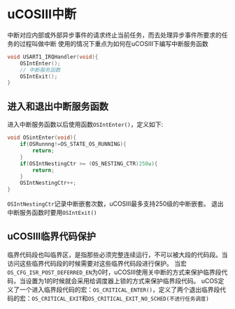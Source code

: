 # uCOSIII中断
中断对应内部或外部异步事件的请求终止当前任务，而去处理异步事件所要求的任务的过程叫做中断
使用的情况下重点为如何在uCOSIII下编写中断服务函数
```c
void USART1_IRQHandler(void){
	OSIntEnter();
	// 中断服务函数
	OSIntExit();
}
```
## 进入和退出中断服务函数
进入中断服务函数以后使用函数`OSIntEnter()`，定义如下:
```c
void OSintEnter(void){
	if(OSRunnng!=OS_STATE_OS_RUNNING){
		return;
	}
	if(OSIntNestingCtr >= (OS_NESTING_CTR)250u){
		return;
	}
	OSIntNestingCtr++;
}
```
`OSIntNestingCtr`记录中断嵌套次数，uCOSIII最多支持250级的中断嵌套。
退出中断服务函数时要用`OSIntExit()`


## uCOSIII临界代码保护
临界代码段也叫临界区，是指那些必须完整连续运行，不可以被大段的代码段。当访问这些临界代码段的时候需要对这些临界代码段进行保护。
当宏`OS_CFG_ISR_POST_DEFERRED_EN`为0时，uCOSIII使用关中断的方式来保护临界段代码，当设置为1的时候就会采用给调度器上锁的方式来保护临界段代码。
uCOS定义了一个进入临界段代码的宏：`OS_CRITICAL_ENTER()`，定义了两个退出临界段代码的宏：`OS_CRITICAL_EXIT`和`OS_CRITICAL_EXIT_NO_SCHED(不进行任务调度)`
